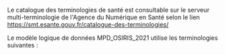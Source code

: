   Le catalogue des terminologies de santé est consultable sur le serveur multi-terminologie de l'Agence du Numérique en Santé selon le lien https://smt.esante.gouv.fr/catalogue-des-terminologies/

  Le modèle logique de données MPD_OSIRIS_2021 utilise les terminologies suivantes :

  
